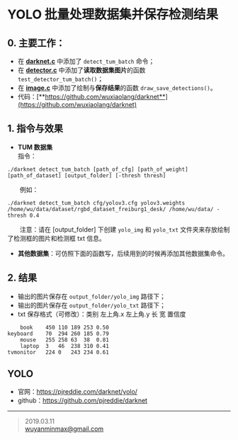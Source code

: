 # YOLO 批量处理数据集并保存检测结果
## 0. 主要工作：
+ 在 [**darknet.c**](https://github.com/wuxiaolang/darknet/blob/master/examples/darknet.c?1552372879559) 中添加了 `detect_tum_batch` 命令；
+ 在 [**detector.c**](https://github.com/wuxiaolang/darknet/blob/master/examples/detector.c?1552372948327) 中添加了**读取数据集图片**的函数 `test_detector_tum_batch()`；
+ 在 [**image.c**](https://github.com/wuxiaolang/darknet/blob/master/src/image.c?1552373025166) 中添加了绘制与**保存结果**的函数 `draw_save_detections()`。
+ 代码：[**https://github.com/wuxiaolang/darknet**](https://github.com/wuxiaolang/darknet)

## 1. 指令与效果
+ **TUM 数据集**    
指令：
```
./darknet detect_tum_batch [path_of_cfg] [path_of_weight] [path_of_dataset] [output_folder] [-thresh thresh]
```
&emsp;&emsp;例如：
```
./darknet detect_tum_batch cfg/yolov3.cfg yolov3.weights /home/wu/data/dataset/rgbd_dataset_freiburg1_desk/ /home/wu/data/ -thresh 0.4
```
&emsp;&emsp;注意：请在 [output_folder] 下创建 `yolo_img` 和 `yolo_txt` 文件夹来存放绘制了检测框的图片和检测框 txt 信息。

+ **其他数据集**：可仿照下面的函数写，后续用到的时候再添加其他数据集命令。

## 2. 结果
+ 输出的图片保存在 `output_folder/yolo_img` 路径下；
+ 输出的图片保存在 `output_folder/yolo_txt` 路径下；
+ txt 保存格式（可修改）：类别  左上角.x 左上角.y 长 宽 置信度
```
    book	450	110	189	253	0.50
keyboard	70	294	260	185	0.79
    mouse	255	258	63	38	0.81
    laptop	3	46	238	310	0.41
tvmonitor	224	0	243	234	0.61
```
## YOLO
+ 官网：https://pjreddie.com/darknet/yolo/
+ github：https://github.com/pjreddie/darknet

---
> 2019.03.11    
wuyanminmax@gmail.com
